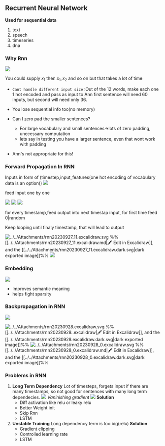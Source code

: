 ## Recurrent Neural Network

**Used for sequential data**
1) text
2) speech
3) timeseries
4) dna

### Why Rnn

![](../../Attachments/rnn-20230927.png)

You could supply $x_1$ then $x_1,x_2$ and so on but that takes a lot of time
- `Cant handle different input size` :Out of the 12 words, make each one 1 hot encoded and pass as input to Ann first sentence will need 60 inputs, but second will need only 36.
- You lose sequential info too(no memory)

- Can I zero pad the smaller sentences?
	- For large vocabulary and small sentences->lots of zero padding, unecessary computation
	- lets say in testing you have a larger sentence, even that wont work with padding
- Ann's not appropriate for this!

### Forward Propagation In RNN

Inputs in form of (timestep,input_features(one hot encoding of vocabulary data is an option))
![](../../Attachments/rnn-20230927-1.png)

feed input one by one

![](../../Attachments/rnn-20230927-2.png)
![](../../Attachments/rnn-20230927-6.png)
![](../../Attachments/rnn-20230929-2.png)

for every timestamp,feed output into next timestap input, for first time feed 0|random 


Keep looping until finaly timestamp, that will lead to output


![../../Attachments/rnn20230927_11.excalidraw.svg](../../Attachments/rnn20230927_11.excalidraw.svg)
%%[[../../Attachments/rnn20230927_11.excalidraw.md|🖋 Edit in Excalidraw]], and the [[../../Attachments/rnn20230927_11.excalidraw.dark.svg|dark exported image]]%%
![](../../Attachments/rnn-20230927-3.png)

### Embedding
![](../../Attachments/rnn-20230927-7.png)

- Improves semantic meaning
- helps fight sparsity

### Backpropagation in RNN

![](../../Attachments/rnn-20230928.png)

![../../Attachments/rnn20230928.excalidraw.svg](../../Attachments/rnn20230928.excalidraw.svg)
%%[[../../Attachments/rnn20230928..excalidraw|🖋 Edit in Excalidraw]], and the [[../../Attachments/rnn20230928.excalidraw.dark.svg|dark exported image]]%%
![../../Attachments/rnn20230928_0.excalidraw.svg](../../Attachments/rnn20230928_0.excalidraw.svg)
%%[[../../Attachments/rnn20230928_0.excalidraw.md|🖋 Edit in Excalidraw]], and the [[../../Attachments/rnn20230928_0.excalidraw.dark.svg|dark exported image]]%%


### Problems in RNN

1. **Long Term Dependency**
	Lot of timesteps, forgets input if there are many timestamps, so not good for sentences with many long term dependecies.
	![](../../Attachments/rnn-20230929-1.png)
	*Vaninishing gradient*
	![](../../Attachments/rnn-20230929-3.png)
	**Solution**
	- Diff activation like relu or leaky relu
	- Better Weight init
	- Skip Rnn
	- LSTM
2. **Unstable Training**
	Long dependency term is too big(relu)
	**Solution**
	- Gradient clipping
	- Controlled learning rate
	- LSTM